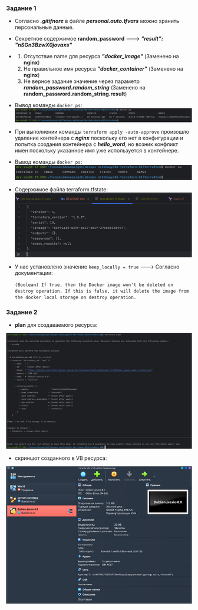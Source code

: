 ### **Задание 1**

 - Согласно ***.gitifnore*** в  файле ***personal.auto.tfvars*** можно хранить персональные данные.
 - Секретное содержимое **random_password** ---> ***"result": "nSGn3BzwX0jovaxs"***
 -  1. Отсутствие name для ресурса ***"docker_image"*** (Заменено на **nginx**)
    2. Не правильное имя ресурса ***"docker_container"*** (Заменено на **nginx**)
    3. Не верное задание значение через параметр ***random_password.random_string*** (Заменено на **random_password.random_string.result**)
 - Вывод команды `docker ps`:
    ![terraform-docker-ps](./src/terraform-docker-ps.png)
 - При выполнении команды `terraform apply -auto-approve` произошло удаление контейнера с ***nginx*** поскольку его нет в конфигурации и попытка создания контейнера с ***hello_word***, но возник конфликт имен поскольку указанное имя уже используется в контейнере.
 - Вывод команды `docker ps`:
    ![terraform-docker-ps-2](./src/terraform-docker-ps-2.png)
 - Содержимое файла terraform.tfstate:
    ![terraform-state](./src/terraform-state.png)
 - У нас установлено значение `keep_locally = true` ---> Согласно документации:
    
    `(Boolean) If true, then the Docker image won't be deleted on destroy operation. If this is false, it will delete the image from the docker local storage on destroy operation.`

### **Задание 2**

- **plan** для создаваемого ресурса:

![terraform-virtualbox-plan](./src/terraform-virtualbox-plan.png)

- скриншот созданного в VB ресурса:

![terraform-vm-created](./src/terraform-vm-created.png)